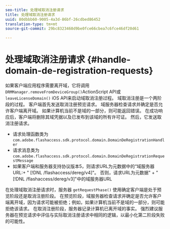 ```yaml
---
seo-title: 处理域取消注册请求
title: 处理域取消注册请求
uuid: 80dbbb60-9005-4a3d-86bf-26cdbed86452
translation-type: tm+mt
source-git-commit: 29bc8323460d9be0fce66cbea7c6fce46df20d61

---
```



# 处理域取消注册请求 {#handle-domain-de-registration-requests}

如果客户端应用程序需要离开域，它将调用 `DRMManager.removeFromDeviceGroup()`ActionScript API或 `leaveLicenseDomain()` iOS API来启动域取消注册过程。 域取消注册是一个两阶段的过程。 客户端首先发送取消注册预览请求。 域服务器检查请求并确定是否允许客户端离开域。 如果计算机当前不是域的一部分，则可能返回错误。 在成功响应后，客户端将删除其域凭据以及已发布到该域的所有许可证。 然后，它发送取消注册请求。

* 请求处理函数类为 `com.adobe.flashaccess.sdk.protocol.domain.DomainDeRegistrationHandler`
* 请求消息类为 `com.adobe.flashaccess.sdk.protocol.domain.DomainDeRegistrationRequestMessage`
* 如果客户端和服务器支持协议版本5，则请求URL为元数据中的“域服务器URL:+ &quot; [!DNL /flashaccess/dereg/v4]&quot;。 否则，请求URL为元数据&quot; + &quot; [!DNL /flashaccess/dereg/v3]&quot;中的域服务器URL

在处理域取消注册请求时，服务器 `getRequestPhase()` 使用确定客户端是处于预览阶段还是取消注册阶段。 在预览阶段，域服务器检查请求并确定是否允许客户端离开域，因为请求可能被拒绝；例如，如果计算机当前不是域的一部分，则可能拒绝该请求。 在取消注册阶段，服务器记录计算机已离开域的事实。 强烈建议服务器在预览请求中评估与实际取消注册请求中相同的逻辑，以最小化第二阶段失败的可能性。
